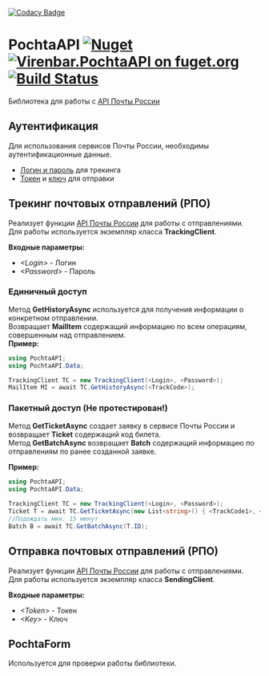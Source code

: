 [![Codacy Badge](https://api.codacy.com/project/badge/Grade/9b1f8932909a4c7a8cfb5c9ba83d150e)](https://app.codacy.com/gh/Virenbar/PochtaAPI?utm_source=github.com&utm_medium=referral&utm_content=Virenbar/PochtaAPI&utm_campaign=Badge_Grade_Settings)
# PochtaAPI [![Nuget](https://img.shields.io/nuget/v/Virenbar.PochtaAPI)](https://www.nuget.org/packages/Virenbar.PochtaAPI/) [![Virenbar.PochtaAPI on fuget.org](https://www.fuget.org/packages/Virenbar.PochtaAPI/badge.svg)](https://www.fuget.org/packages/Virenbar.PochtaAPI) [![Build Status](https://dev.azure.com/Virenbar/PochtaAPI/_apis/build/status/Virenbar.PochtaAPI?branchName=master)](https://dev.azure.com/Virenbar/PochtaAPI/_build/latest?definitionId=5&branchName=master)

Библиотека для работы с [API Почты России](https://www.pochta.ru/support/business/api)

## Аутентификация
Для использования сервисов Почты России, необходимы аутентификационные данные.  
-   [Логин и пароль](https://tracking.pochta.ru/access-settings) для трекинга
-   [Токен](https://otpravka.pochta.ru/specification#/authorization-token) и [ключ](https://otpravka.pochta.ru/specification#/authorization-key) для отправки

## Трекинг почтовых отправлений (РПО)
Реализует функции [API Почты России](https://tracking.pochta.ru/specification) для работы с отправлениями.  
Для работы используется экземпляр класса **TrackingClient**.  

**Входные параметры:**
-   *\<Login>* - Логин
-   *\<Password>* - Пароль

### Единичный доступ
Метод **GetHistoryAsync** используется для получения информации о конкретном отправлении.  
Возвращает **MailItem** содержащий информацию по всем операциям, совершенным над отправлением.  
**Пример:**
```C#
using PochtaAPI;
using PochtaAPI.Data;

TrackingClient TC = new TrackingClient(<Login>, <Password>);
MailItem MI = await TC.GetHistoryAsync(<TrackCode>);
```  

### Пакетный доступ (Не протестирован!)
Метод **GetTicketAsync** создает заявку в сервисе Почты России и возвращает **Ticket** содержащий код билета.  
Метод **GetBatchAsync** возвращает **Batch** содержащий информацию по отправлениям по ранее созданной заявке.

**Пример:**
```C#
using PochtaAPI;
using PochtaAPI.Data;
  
TrackingClient TC = new TrackingClient(<Login>, <Password>);
Ticket T = await TC.GetTicketAsync(new List<string>() { <TrackCode1>, <TrackCode2> });
//Подождать мин. 15 минут
Batch B = await TC.GetBatchAsync(T.ID);
```

## Отправка почтовых отправлений (РПО)
Реализует функции [API Почты России](https://otpravka.pochta.ru/specification#/main) для работы с отправлениями.  
Для работы используется экземпляр класса **SendingClient**.  

**Входные параметры:**
-   *\<Token>* - Токен
-   *\<Key>* - Ключ

## PochtaForm
Используется для проверки работы библиотеки.